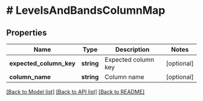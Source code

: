 # # LevelsAndBandsColumnMap

## Properties

Name | Type | Description | Notes
------------ | ------------- | ------------- | -------------
**expected_column_key** | **string** | Expected column key | [optional]
**column_name** | **string** | Column name | [optional]

[[Back to Model list]](../../README.md#models) [[Back to API list]](../../README.md#endpoints) [[Back to README]](../../README.md)
